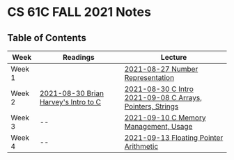 # CS 61C FALL 2021 Notes
## Table of Contents

| Week | Readings | Lecture |
| - | - | - |
| Week 1 | | [2021-08-27 Number Representation](./week-1/2021-08-27_Number_Representation.md) |
| Week 2 | [2021-08-30 Brian Harvey's Intro to C](./week-2/2021-08-30_Brian_Harvey_Intro_To_C.md) | [2021-08-30 C Intro](./week-2/2021-08-30_C_Intro.md) <br> [2021-09-08 C Arrays, Pointers, Strings](./week-2/2021-09-03_C_Arrays_Pointers_Strings.md) |
| Week 3 | -- | [2021-09-10 C Memory Management, Usage](./week-3/2021-09-10_C_Memory_Management_Usage.md) |
| Week 4 | -- | [2021-09-13 Floating Pointer Arithmetic](./week-3/2021-09-13_Floating_Pointer_Arithmetic.md) |